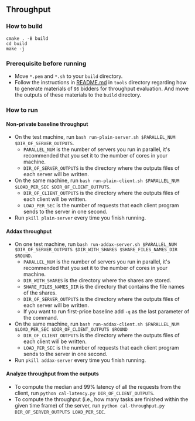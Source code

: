## Throughput

### How to build
```
cmake . -B build
cd build
make -j
```

### Prerequisite before running
+ Move `*.pem` and `*.sh` to your `build` directory.
+ Follow the instructions in [README.md](../tools/README.md) in `tools`
  directory regarding how to generate materials of `96` bidders for 
  throughput evaluation.
  And move the outputs of these materials to the `build` directory.

### How to run
#### Non-private baseline throughput
+ On the test machine, run `bash run-plain-server.sh $PARALLEL_NUM
  $DIR_OF_SERVER_OUTPUTS`.
  + `PARALLEL_NUM` is the number of servers you run in parallel, it's
    recommended that you set it to the number of cores in your machine.
  + `DIR_OF_SERVER_OUTPUTS` is the directory where the outputs files of 
  each server will be written. 
+ On the same machine, run `bash run-plain-client.sh $PARALLEL_NUM $LOAD_PER_SEC
  $DIR_OF_CLIENT_OUTPUTS`.
  + `DIR_OF_CLIENT_OUTPUTS` is the directory where the outputs files of 
  each client will be written.
  + `LOAD_PER_SEC` is the number of requests that each client program 
  sends to the server in one second.
+ Run `pkill plain-server` every time you finish running.

#### Addax throughput
+ On one test machine, run `bash run-addax-server.sh $PARALLEL_NUM
  $DIR_OF_SERVER_OUTPUTS $DIR_WITH_SHARES $SHARE_FILES_NAMES_DIR $ROUND`.
  + `PARALLEL_NUM` is the number of servers you run in parallel, it's
    recommended that you set it to the number of cores in your machine.
  + `DIR_WITH_SHARES` is the directory where the shares are stored.
  + `SHARE_FILES_NAMES_DIR` is the directory that contains the file names of the shares.
  + `DIR_OF_SERVER_OUTPUTS` is the directory where the outputs files of 
  each server will be written.
  + If you want to run first-price baseline add `-q` as the last 
  parameter of the command.
+ On the same machine, run `bash run-addax-client.sh $PARALLEL_NUM 
  $LOAD_PER_SEC $DIR_OF_CLIENT_OUTPUTS $ROUND`
  + `DIR_OF_CLIENT_OUTPUTS` is the directory where the outputs files of 
  each client will be written.
  + `LOAD_PER_SEC` is the number of requests that each client program 
  sends to the server in one second.
+ Run `pkill addax-server` every time you finish running.

#### Analyze throughput from the outputs
+ To compute the median and 99% latency of all the requests from the client, run
  `python cal-latency.py DIR_OF_CLIENT_OUTPUTS`.
+ To compute the throughput (i.e., how many tasks are finished within the 
  given time frame) of the server, run
  `python cal-throughput.py DIR_OF_SERVER_OUTPUTS LOAD_PER_SEC`. 
